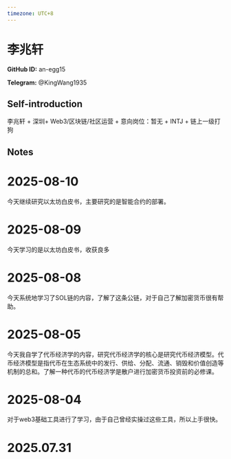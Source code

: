 ```yaml
---
timezone: UTC+8
---
```


# 李兆轩

**GitHub ID:** an-egg15

**Telegram:** @KingWang1935

## Self-introduction

李兆轩 + 深圳+ Web3/区块链/社区运营 + 意向岗位：暂无 + INTJ + 链上一级打狗

## Notes

<!-- Content_START -->
# 2025-08-10

今天继续研究以太坊白皮书，主要研究的是智能合约的部署。

# 2025-08-09

今天学习的是以太坊白皮书，收获良多

# 2025-08-08

今天系统地学习了SOL链的内容，了解了这条公链，对于自己了解加密货币很有帮助。

# 2025-08-05

今天我自学了代币经济学的内容，研究代币经济学的核心是研究代币经济模型。代币经济模型是指代币在生态系统中的发行、供给、分配、流通、销毁和价值创造等机制的总和。了解一种代币的代币经济学是散户进行加密货币投资前的必修课。

# 2025-08-04

对于web3基础工具进行了学习，由于自己曾经实操过这些工具，所以上手很快。


# 2025.07.31


<!-- Content_END -->
